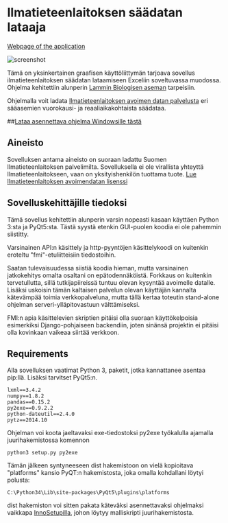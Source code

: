 Ilmatieteenlaitoksen säädatan lataaja
==============================
[Webpage of the application](http://tumetsu.github.io/Ilmatieteenlaitoksen-saadata-lataaja/)

![screenshot](http://i.imgur.com/VI5a5fz.png)

Tämä on yksinkertainen graafisen käyttöliittymän tarjoava sovellus ilmatieteenlaitoksen säädatan lataamiseen Exceliin soveltuvassa muodossa. Ohjelma kehitettiin alunperin [Lammin Biologisen aseman](http://www.helsinki.fi/lammi/) tarpeisiin.

Ohjelmalla voit ladata [Ilmatieteenlaitoksen avoimen datan palvelusta](https://ilmatieteenlaitos.fi/avoin-data) eri sääasemien vuorokausi- ja reaaliaikakohtaista säädataa.

##[Lataa asennettava ohjelma Windowsille tästä](https://github.com/Tumetsu/Ilmatieteenlaitoksen-saadata-lataaja/releases/tag/v0.9)




Aineisto
---------
Sovelluksen antama aineisto on suoraan ladattu Suomen Ilmatieteenlaitoksen palvelimilta. Sovelluksella ei ole virallista yhteyttä Ilmatieteenlaitokseen, vaan on yksityishenkilön tuottama tuote.
[Lue Ilmatieteenlaitoksen avoimendatan lisenssi](http://ilmatieteenlaitos.fi/avoin-data-lisenssi)

Sovelluskehittäjille tiedoksi
-------------

Tämä sovellus kehitettiin alunperin varsin nopeasti kasaan käyttäen Python 3:sta ja PyQt5:sta.  Tästä syystä etenkin GUI-puolen koodia ei ole pahemmin siistitty.

Varsinainen API:n käsittely ja http-pyyntöjen käsittelykoodi on kuitenkin eroteltu "fmi"-etuliitteisiin tiedostoihin.

Saatan tulevaisuudessa siistiä koodia hieman, mutta varsinainen jatkokehitys omalta osaltani on epätodennäköistä. Forkkaus on kuitenkin tervetullutta, sillä tutkijapiireissä tuntuu olevan kysyntää avoimelle datalle. Lisäksi uskoisin tämän kaltaisen palvelun olevan käyttäjän kannalta kätevämpää toimia verkkopalveluna, mutta tällä kertaa toteutin stand-alone ohjelman serveri-ylläpitovastuun välttämiseksi. 

FMI:n apia käsittelevien skriptien pitäisi olla suoraan käyttökelpoisia esimerkiksi Django-pohjaiseen backendiin, joten sinänsä projektin ei pitäisi olla kovinkaan vaikeaa siirtää verkkoon. 


Requirements
--------------------

Alla sovelluksen vaatimat Python 3, paketit, jotka kannattanee asentaa pip:llä. Lisäksi tarvitset PyQt5:n.

    lxml==3.4.2
	numpy==1.8.2
	pandas==0.15.2
	py2exe==0.9.2.2
	python-dateutil==2.4.0
	pytz==2014.10

Ohjelman voi koota jaeltavaksi exe-tiedostoksi py2exe työkalulla ajamalla juurihakemistossa komennon

    python3 setup.py py2exe

Tämän jälkeen syntyneeseen dist hakemistoon on vielä kopioitava "platforms" kansio PyQT:n hakemistosta, joka omalla kohdallani löytyi polusta:

    C:\Python34\Lib\site-packages\PyQt5\plugins\platforms

dist hakemiston voi sitten pakata käteväksi asennettavaksi ohjelmaksi vaikkapa [InnoSetupilla](http://www.jrsoftware.org/isinfo.php), johon löytyy malliskripti juurihakemistosta.

